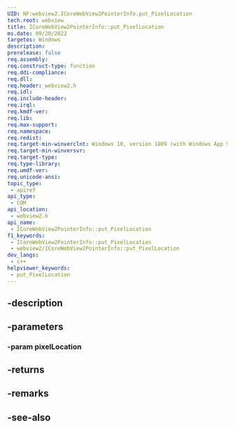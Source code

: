 ```yaml
---
UID: NF:webview2.ICoreWebView2PointerInfo.put_PixelLocation
tech.root: webview
title: ICoreWebView2PointerInfo::put_PixelLocation
ms.date: 09/20/2022
targetos: Windows
description: 
prerelease: false
req.assembly: 
req.construct-type: function
req.ddi-compliance: 
req.dll: 
req.header: webview2.h
req.idl: 
req.include-header: 
req.irql: 
req.kmdf-ver: 
req.lib: 
req.max-support: 
req.namespace: 
req.redist: 
req.target-min-winverclnt: Windows 10, version 1809 (with Windows App SDK 1.1 or later)
req.target-min-winversvr: 
req.target-type: 
req.type-library: 
req.umdf-ver: 
req.unicode-ansi: 
topic_type:
 - apiref
api_type:
 - COM
api_location:
 - webview2.h
api_name:
 - ICoreWebView2PointerInfo::put_PixelLocation
f1_keywords:
 - ICoreWebView2PointerInfo::put_PixelLocation
 - webview2/ICoreWebView2PointerInfo::put_PixelLocation
dev_langs:
 - c++
helpviewer_keywords:
 - put_PixelLocation
---
```


## -description

## -parameters

### -param pixelLocation

## -returns

## -remarks

## -see-also

